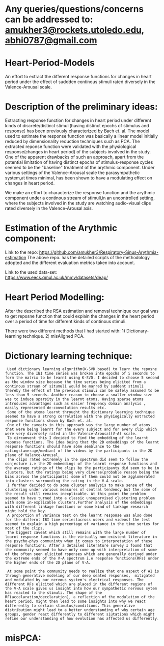 # Any queries/questions/concerns can be addressed to: amukher3@rockets.utoledo.edu, abhi0787@gmail.com

# Heart-Period-Models
An effort to extract the different response functions for changes in heart period under the effect of suddden continous stimuli rated diversely in the Valence-Arousal scale.  

# Description of the preliminary ideas: 
Extracting response function for changes in heart period under different kinds of discrete/distinct stimuli(having distinct epochs of stimulus and response) has been previously characterized by Bach et. al. The model used to estimate the response function was basically a linear model initially reduced by dimensionality reduction techniques such as PCA. The extracted reponse function were validated with the physiological response(changes in heart period) of the subjects involved in the study. 
One of the apparent drawbacks of such an approach, apart from the potential limitation of having distinct epochs of stimulus-response cycles seemed to be the "baseline" treatment of the arythmic component. Under various settings of the Valence-Arousal scale the parasympathetic system,at times minimal, has been shown to have a modulating effect on changes in heart period.

We make an effort to characterize the response function and the arythmic component under a continous stream of stimuli,in an uncontrolled setting, where the subjects involved in the study are watching audio-visual clips rated diversely in the Valence-Arousal axis. 

# Estimation of the Arythmic component: 
Link to the repo: https://github.com/amukher3/Respiratory-Sinus-Arythmia-estimation
The above repo. has the detailed scripts of the methodology adopted and the different evaluation metrics taken into account. 

Link to the used data-set: https://www.eecs.qmul.ac.uk/mmv/datasets/deap/

# Heart Period Modelling: 

After the described the RSA estimation and removal technique our goal was to get reposne function that could explain the changes in the heart period over a period of time for different kinds of continous stimuli. 

There were two different methods that I had started with: 1) Dictionary-learning technique. 
                                                          2) misAligned PCA. 
# Dictionary learning technique: 

     Used dictionary learning algorithm(K-SVD based) to learn the reposne function. The IBI time series was broken into epochs of 5 seconds to form the matrix to be learnt using K-SVD. I decided to choose 5 second as the window size because the time series being elicited from a continous stream of situmuli would be marred by suddent stimuli thereby the effect of the previous stimuli can be safely assumed to be less than 5 seconds. Another reason to choose a smaller window size was to induce sparsity in the learnt atoms. Having sparse atoms introduces advantages such as easier frequency domain analysis , easily represented de-convolution results etc.  
     Some of the atoms learnt throught the dictionary learning technique seemed to have a strong correlation with the physiogically extracted response functions shown by Bach et. al. 
     One of the caveats in this approach was the large number of atoms that were being learnt for the every subject and for every clip which were very diversely rated in the Valence-Arousal(V-A) scale. 
     To circumvent this I decided to find the embedding of the learnt reponse functions. The idea being that the 2D embeddings of the learnt response functions should have some semblance to the ratings(average/median) of the videos by the participants in the 2D plane of Valence-Arousal. 
     The clips rated extremely in the spectrum did seem to follow the conjecture i.e the 2D embeddings of the learnt response functions and the average ratings of the clips by the participants did seem to be in clusters, but the ratings being very diverse(probable reason being the bias across the participants) some of them could not be agglomerated into clusters surrounding the rating in the V-A scale. 
     I further decided to do some cluster analysis to make sense of the clustering under various measures of central tendency but the some of the result still remains inexplicable. At this point the problem seemed to have turned into a classic unsupervised clustering problem with some in-explicable clusters.Further analysis of the embeddings with different linkage functions or some kind of linkage research might hold the key. 
     A proportion of variance test on the learnt response was also done for the differnt IBI time series(across users and videos) the test seemed to explain a high percentage of variance in the time series for most of the clips. 
     The biggest caveat which still remains with the large number of learnt response functions is the virtually non-existent literature in the psycho-phys communinty when it comes to interpretation of these response functions. After a detailed literature survey I found that the community seemed to have only come up with interpretation of some of the often seen elicited rsponses which are generally derived under the extreme ends of the V-A spectrum i.e response functions(RFs) under the higher ends of the 2D plane of V-A. 
     
     At some point the community needs to realize that one aspect of AI is through generative modeling of our deep seated responses,  mitigated and modulated by our nervous system's electrical responses. The different RFs elicited which are placed in the different regions of the V-A scale gives us insight into how our sympathetic nervous sytem has reacted to the stimuli. The shape of the RF(accelaration/decclaration), a reflection of the modulation of the heart period, might then lead to some insights into why we react differently to certain stimulus/conditions. This generative distribution might lead to a better understanding of why certain age groups, gender react differently to different siutations which might refine our understanding of how evolution has affected us differently.
     
# misPCA:

